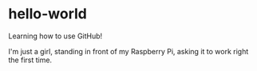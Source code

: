 # hello-world
Learning how to use GitHub!

I'm just a girl, standing in front of my Raspberry Pi, asking it to work right the first time.

